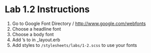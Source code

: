 # Lab 1.2 Instructions

1. Go to Google Font Directory / http://www.google.com/webfonts
2. Choose a headline font
3. Choose a body font
4. Add <link>’s to <head> in _layout.erb
5. Add styles to `/stylesheets/labs/1-2.scss` to use your fonts
